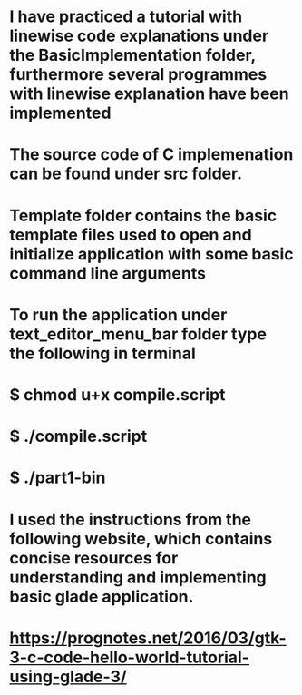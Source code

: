 # I have practiced a tutorial with linewise code explanations under the BasicImplementation folder, furthermore several programmes with linewise explanation have  been implemented
# The source code of C implemenation can be found under src folder.
# Template folder contains the basic template files used to open and initialize application with some basic command line arguments

# To run the application under text_editor_menu_bar folder type the following in terminal

# $ chmod u+x compile.script 
# $ ./compile.script
# $ ./part1-bin

# I used the instructions from the following website, which contains concise resources for understanding and implementing basic glade application.
# https://prognotes.net/2016/03/gtk-3-c-code-hello-world-tutorial-using-glade-3/
